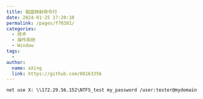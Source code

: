 ```yaml
---
title: 磁盘映射命令行
date: 2024-01-25 17:20:10
permalink: /pages/f70381/
categories:
  - 技术
  - 操作系统
  - Window
tags:
  - 
author: 
  name: aXing
  link: https://github.com/08163356
---
```


```
net use X: \\172.29.56.152\NTFS_test my_password /user:tester@mydomain
```

<!-- more -->
